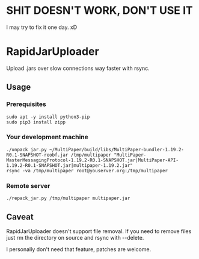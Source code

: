 # SHIT DOESN'T WORK, DON'T USE IT
I may try to fix it one day. xD

# RapidJarUploader
Upload .jars over slow connections way faster with rsync.

## Usage
### Prerequisites
```
sudo apt -y install python3-pip
sudo pip3 install zipp
```
### Your development machine
```
./unpack_jar.py ~/MultiPaper/build/libs/MultiPaper-bundler-1.19.2-R0.1-SNAPSHOT-reobf.jar /tmp/multipaper "MultiPaper-MasterMessagingProtocol-1.19.2-R0.1-SNAPSHOT.jar|MultiPaper-API-1.19.2-R0.1-SNAPSHOT.jar|multipaper-1.19.2.jar"
rsync -va /tmp/multipaper root@youserver.org:/tmp/multipaper
```
### Remote server
```
./repack_jar.py /tmp/multipaper multipaper.jar
```

## Caveat
RapidJarUploader doesn't support file removal. If you need to remove files just rm the directory on source and rsync with --delete.

I personally don't need that feature, patches are welcome.